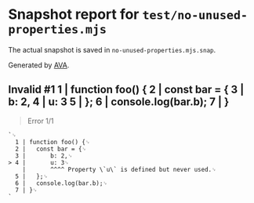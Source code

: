 # Snapshot report for `test/no-unused-properties.mjs`

The actual snapshot is saved in `no-unused-properties.mjs.snap`.

Generated by [AVA](https://avajs.dev).

## Invalid #1 1 | function foo() { 2 | const bar = { 3 | b: 2, 4 | u: 3 5 | }; 6 | console.log(bar.b); 7 | }

> Error 1/1

    `␊
      1 | function foo() {␊
      2 | 	const bar = {␊
      3 | 		b: 2,␊
    > 4 | 		u: 3␊
        | 		^^^^ Property \`u\` is defined but never used.␊
      5 | 	};␊
      6 | 	console.log(bar.b);␊
      7 | }␊
    `
